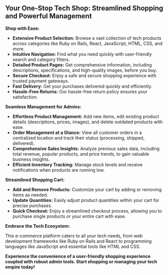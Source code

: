 ## Your One-Stop Tech Shop: Streamlined Shopping and Powerful Management

**Shop with Ease:**

* **Extensive Product Selection:** Browse a vast collection of tech products across categories like Ruby on Rails, React, JavaScript, HTML, CSS, and more.
* **Intuitive Navigation:** Find what you need quickly with user-friendly search and category filters.
* **Detailed Product Pages:** Get comprehensive information, including descriptions, specifications, and high-quality images, before you buy.
* **Secure Checkout:** Enjoy a safe and secure shopping experience with trusted payment gateways.
* **Fast Delivery:** Get your purchases delivered quickly and efficiently.
* **Hassle-Free Returns:** Our hassle-free return policy ensures your satisfaction.

**Seamless Management for Admins:**

* **Effortless Product Management:** Add new items, edit existing product details (descriptions, prices, images), and delete outdated products with ease. 
* **Order Management at a Glance:** View all customer orders in a centralized location and track their status (processing, shipped, delivered).
* **Comprehensive Sales Insights:** Analyze previous sales data, including total revenue, popular products, and price trends, to gain valuable business insights.
* **Efficient Inventory Tracking:** Manage stock levels and receive notifications when products are running low.

**Streamlined Shopping Cart:**

* **Add and Remove Products:** Customize your cart by adding or removing items as needed.
* **Update Quantities:** Easily adjust product quantities within your cart for precise purchases.
* **Quick Checkout:** Enjoy a streamlined checkout process, allowing you to purchase single products or your entire cart with ease.

**Embrace the Tech Ecosystem:**

This e-commerce platform caters to all your tech needs, from web development frameworks like Ruby on Rails and React to programming languages like JavaScript and essential tools like HTML and CSS.

**Experience the convenience of a user-friendly shopping experience coupled with robust admin tools. Start shopping or managing your tech empire today!**
